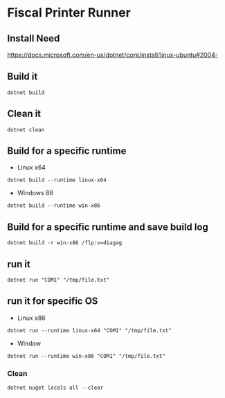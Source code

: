 # Fiscal Printer Runner

## Install Need
https://docs.microsoft.com/en-us/dotnet/core/install/linux-ubuntu#2004-

## Build it
```
dotnet build
```

## Clean it
```
dotnet clean
```

## Build for a specific runtime

- Linux x64
```
dotnet build --runtime linux-x64
```
- Windows 86
```
dotnet build --runtime win-x86
```

## Build for a specific runtime and save build log
```
dotnet build -r win-x86 /flp:v=diagag
```

## run it
```
dotnet run "COM1" "/tmp/file.txt"
```

## run it for specific OS

- Linux x86
```
dotnet run --runtime linux-x64 "COM1" "/tmp/file.txt"
```
- Window
```
dotnet run --runtime win-x86 "COM1" "/tmp/file.txt"
```

### Clean
```Shell
dotnet nuget locals all --clear
```